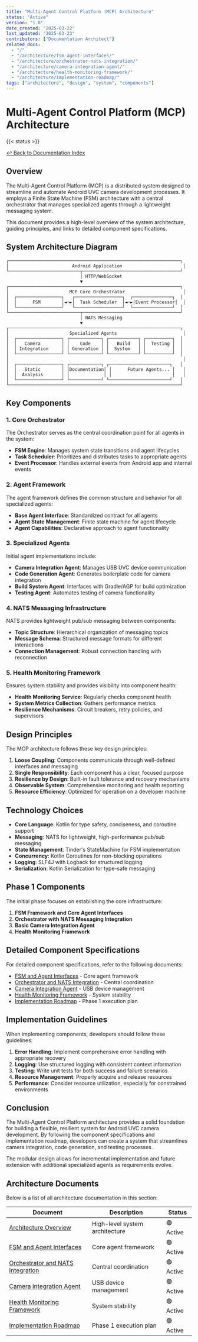 ```yaml
---
title: "Multi-Agent Control Platform (MCP) Architecture"
status: "Active"
version: "1.0"
date_created: "2025-03-22"
last_updated: "2025-03-23"
contributors: ["Documentation Architect"]
related_docs:
  - "/"
  - "/architecture/fsm-agent-interfaces/"
  - "/architecture/orchestrator-nats-integration/"
  - "/architecture/camera-integration-agent/"
  - "/architecture/health-monitoring-framework/"
  - "/architecture/implementation-roadmap/"
tags: ["architecture", "design", "system", "components"]
---
```


# Multi-Agent Control Platform (MCP) Architecture

{{< status >}}

[↩️ Back to Documentation Index](/)

## Overview

The Multi-Agent Control Platform (MCP) is a distributed system designed to streamline and automate Android UVC camera development processes. It employs a Finite State Machine (FSM) architecture with a central orchestrator that manages specialized agents through a lightweight messaging system.

This document provides a high-level overview of the system architecture, guiding principles, and links to detailed component specifications.

## System Architecture Diagram

```
┌─────────────────────────────────────────────────────────────────┐
│                        Android Application                       │
└───────────────────────────┬─────────────────────────────────────┘
                            │ HTTP/WebSocket
                            ▼
┌─────────────────────────────────────────────────────────────────┐
│                       MCP Core Orchestrator                      │
│  ┌─────────────────┐   ┌──────────────────┐  ┌───────────────┐  │
│  │      FSM        │◄─►│  Task Scheduler  │◄─►│Event Processor│  │
│  └─────────────────┘   └──────────────────┘  └───────────────┘  │
└───────────────────────────┬─────────────────────────────────────┘
                            │ NATS Messaging
                            ▼
┌─────────────────────────────────────────────────────────────────┐
│                       Specialized Agents                         │
│  ┌─────────────────┐ ┌────────────┐ ┌───────────┐ ┌──────────┐  │
│  │   Camera        │ │    Code    │ │   Build   │ │  Testing │  │
│  │ Integration     │ │ Generation │ │  System   │ │          │  │
│  └─────────────────┘ └────────────┘ └───────────┘ └──────────┘  │
│                                                                  │
│  ┌─────────────────┐ ┌────────────┐ ┌───────────────────────┐   │
│  │   Static        │ │Documentation│ │      Future Agents... │   │
│  │  Analysis       │ │             │ │                       │   │
│  └─────────────────┘ └────────────┘ └───────────────────────┘   │
└─────────────────────────────────────────────────────────────────┘
```

## Key Components

### 1. Core Orchestrator

The Orchestrator serves as the central coordination point for all agents in the system:

- **FSM Engine**: Manages system state transitions and agent lifecycles
- **Task Scheduler**: Prioritizes and distributes tasks to appropriate agents
- **Event Processor**: Handles external events from Android app and internal events

### 2. Agent Framework

The agent framework defines the common structure and behavior for all specialized agents:

- **Base Agent Interface**: Standardized contract for all agents
- **Agent State Management**: Finite state machine for agent lifecycle
- **Agent Capabilities**: Declarative approach to agent functionality

### 3. Specialized Agents

Initial agent implementations include:

- **Camera Integration Agent**: Manages USB UVC device communication
- **Code Generation Agent**: Generates boilerplate code for camera integration
- **Build System Agent**: Interfaces with Gradle/AGP for build optimization
- **Testing Agent**: Automates testing of camera functionality

### 4. NATS Messaging Infrastructure

NATS provides lightweight pub/sub messaging between components:

- **Topic Structure**: Hierarchical organization of messaging topics
- **Message Schema**: Structured message formats for different interactions
- **Connection Management**: Robust connection handling with reconnection

### 5. Health Monitoring Framework

Ensures system stability and provides visibility into component health:

- **Health Monitoring Service**: Regularly checks component health
- **System Metrics Collection**: Gathers performance metrics
- **Resilience Mechanisms**: Circuit breakers, retry policies, and supervisors

## Design Principles

The MCP architecture follows these key design principles:

1. **Loose Coupling**: Components communicate through well-defined interfaces and messaging
2. **Single Responsibility**: Each component has a clear, focused purpose
3. **Resilience by Design**: Built-in fault tolerance and recovery mechanisms
4. **Observable System**: Comprehensive monitoring and health reporting
5. **Resource Efficiency**: Optimized for operation on a developer machine

## Technology Choices

- **Core Language**: Kotlin for type safety, conciseness, and coroutine support
- **Messaging**: NATS for lightweight, high-performance pub/sub messaging
- **State Management**: Tinder's StateMachine for FSM implementation
- **Concurrency**: Kotlin Coroutines for non-blocking operations
- **Logging**: SLF4J with Logback for structured logging
- **Serialization**: Kotlin Serialization for type-safe messaging

## Phase 1 Components

The initial phase focuses on establishing the core infrastructure:

1. **FSM Framework and Core Agent Interfaces**
2. **Orchestrator with NATS Messaging Integration**
3. **Basic Camera Integration Agent**
4. **Health Monitoring Framework**

## Detailed Component Specifications

For detailed component specifications, refer to the following documents:

- [FSM and Agent Interfaces](/architecture/fsm-agent-interfaces/) - Core agent framework
- [Orchestrator and NATS Integration](/architecture/orchestrator-nats-integration/) - Central coordination
- [Camera Integration Agent](/architecture/camera-integration-agent/) - USB device management
- [Health Monitoring Framework](/architecture/health-monitoring-framework/) - System stability
- [Implementation Roadmap](/architecture/implementation-roadmap/) - Phase 1 execution plan

## Implementation Guidelines

When implementing components, developers should follow these guidelines:

1. **Error Handling**: Implement comprehensive error handling with appropriate recovery
2. **Logging**: Use structured logging with consistent context information
3. **Testing**: Write unit tests for both success and failure scenarios
4. **Resource Management**: Properly acquire and release resources
5. **Performance**: Consider resource utilization, especially for constrained environments

## Conclusion

The Multi-Agent Control Platform architecture provides a solid foundation for building a flexible, resilient system for Android UVC camera development. By following the component specifications and implementation roadmap, developers can create a system that streamlines camera integration, code generation, and testing processes.

The modular design allows for incremental implementation and future extension with additional specialized agents as requirements evolve.

## Architecture Documents

Below is a list of all architecture documentation in this section:

| Document | Description | Status |
|----------|-------------|--------|
| [Architecture Overview](/architecture/) | High-level system architecture | 🟢 Active |
| [FSM and Agent Interfaces](/architecture/fsm-agent-interfaces/) | Core agent framework | 🟢 Active |
| [Orchestrator and NATS Integration](/architecture/orchestrator-nats-integration/) | Central coordination | 🟢 Active |
| [Camera Integration Agent](/architecture/camera-integration-agent/) | USB device management | 🟢 Active |
| [Health Monitoring Framework](/architecture/health-monitoring-framework/) | System stability | 🟢 Active |
| [Implementation Roadmap](/architecture/implementation-roadmap/) | Phase 1 execution plan | 🟢 Active |